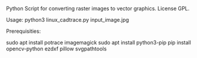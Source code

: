 Python Script for converting raster images to vector graphics. 
License GPL.

Usage: python3 linux_cadtrace.py input_image.jpg

Prerequisities:

sudo apt install potrace imagemagick
sudo apt install python3-pip
pip install opencv-python ezdxf pillow svgpathtools
